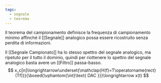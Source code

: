 ```yaml
---
tags:
  - segnale
  - teorema
---
```

Il teorema del campionamento definisce la frequenza di campionamento minimo affinché il [[Segnale]] analogico possa essere ricostruito senza perdita di informazioni.

Il [[Segnale Campionato]] ha lo stesso spettro del segnale analogico, ma ripetuto per il tutto il dominio, quindi per riottenere lo spettro del segnale analogico basta avere un [[Filtro]] passa-basso.
$$
x_c[n]\longrightarrow\underset{\mathclap{H(f)=T\operatorname{rect}(Tf)}}{\boxed{\vphantom{\int}\text{ DAC }}}\longrightarrow x(t)
$$
